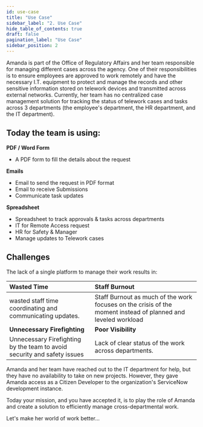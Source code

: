 ```yaml
---
id: use-case
title: "Use Case"
sidebar_label: "2. Use Case"
hide_table_of_contents: true
draft: false
pagination_label: "Use Case"
sidebar_position: 2
---
```


Amanda is part of the Office of Regulatory Affairs and her team responsible for managing different cases across the agency. One of their responsibilities is to ensure employees are approved to work remotely and have the necessary I.T. equipment to protect and manage the records and other sensitive information stored on telework devices and transmitted across external networks. Currently, her team has no centralized case management solution for tracking the status of telework cases and tasks across 3 departments (the employee's department, the HR department, and the IT department). 

## Today the team is using:

**PDF / Word Form**
- A PDF form to fill the details about the request

**Emails**
- Email to send the request in PDF format
- Email to receive Submissions
- Communicate task updates

**Spreadsheet**
- Spreadsheet to track approvals & tasks across departments
- IT for Remote Access request
- HR for Safety & Manager
- Manage updates to Telework cases

## Challenges

The lack of a single platform to manage their work results in:

| Wasted Time | Staff Burnout |
| :--- | :--- |
| wasted staff time coordinating and communicating updates.    | Staff Burnout as much of the work focuses on the crisis of the moment instead of planned and leveled workload |
| **Unnecessary Firefighting**   | **Poor Visibility**   |
| Unnecessary Firefighting by the team to avoid security and safety issues | Lack of clear status of the work across departments. |

Amanda and her team have reached out to the IT department for help, but they have no availability to take on new projects. However, they gave Amanda access as a Citizen Developer to the organization's ServiceNow development instance.

Today your mission, and you have accepted it, is to play the role of Amanda and create a solution to efficiently manage cross-departmental work.

Let's make her world of work better…